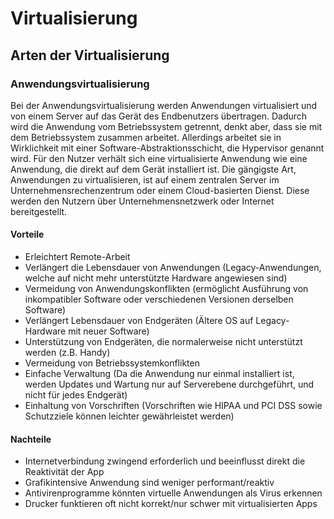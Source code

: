 # Virtualisierung

## Arten der Virtualisierung 

### Anwendungsvirtualisierung

Bei der Anwendungsvirtualisierung werden Anwendungen virtualisiert und von einem Server auf das Gerät des Endbenutzers übertragen. Dadurch wird die Anwendung vom Betriebssystem getrennt, denkt aber, dass sie mit dem Betriebssystem zusammen arbeitet. 
Allerdings arbeitet sie in Wirklichkeit mit einer Software-Abstraktionsschicht, die Hypervisor genannt wird. Für den Nutzer verhält sich eine virtualisierte Anwendung wie eine Anwendung, die direkt auf dem Gerät installiert ist.
Die gängigste Art, Anwendungen zu virtualisieren, ist auf einem zentralen Server im Unternehmensrechenzentrum oder einem Cloud-basierten Dienst. Diese werden den Nutzern über Unternehmensnetzwerk oder Internet bereitgestellt.

#### Vorteile 

- Erleichtert Remote-Arbeit
- Verlängert die Lebensdauer von Anwendungen (Legacy-Anwendungen, welche auf nicht mehr unterstützte Hardware angewiesen sind)
- Vermeidung von Anwendungskonflikten (ermöglicht Ausführung von inkompatibler Software oder verschiedenen Versionen derselben Software)
- Verlängert Lebensdauer von Endgeräten (Ältere OS auf Legacy-Hardware mit neuer Software)
- Unterstützung von Endgeräten, die normalerweise nicht unterstützt werden (z.B. Handy)
- Vermeidung von Betriebssystemkonflikten
- Einfache Verwaltung (Da die Anwendung nur einmal installiert ist, werden Updates und Wartung nur auf Serverebene durchgeführt, und nicht für jedes Endgerät)
- Einhaltung von Vorschriften (Vorschriften wie HIPAA und PCI DSS sowie Schutzziele können leichter gewährleistet werden)

#### Nachteile

- Internetverbindung zwingend erforderlich und beeinflusst direkt die Reaktivität der App
- Grafikintensive Anwendung sind weniger performant/reaktiv 
- Antivirenprogramme könnten virtuelle Anwendungen als Virus erkennen
- Drucker funktieren oft nicht korrekt/nur schwer mit virtualisierten Apps 


